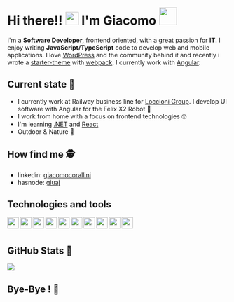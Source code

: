 # Hi there!! <img src="https://media.giphy.com/media/hvRJCLFzcasrR4ia7z/giphy.gif" width="30"> I'm Giacomo <img src="https://media.giphy.com/media/LOnt6uqjD9OexmQJRB/giphy.gif" width="40" style="margin-bottom: -8px">

I'm a **Software Developer**, frontend oriented, with a great passion for **IT**. I enjoy writing **JavaScript/TypeScript** code to develop web and mobile applications. I love [WordPress](https://wordpress.org/) and the community behind it and recently i wrote a [starter-theme](https://github.com/jackcoral89/wp__webPack) with [webpack](https://webpack.js.org/). I currently work with [Angular](https://angular.io/).

## Current state 🧐
- I currently work at Railway business line for [Loccioni Group](https://www.loccioni.com/en/). I develop UI software with Angular for the Felix X2 Robot 🚆
- I work from home with a focus on frontend technologies 🤓
- I'm learning [.NET](https://dotnet.microsoft.com/) and [React](https://reactjs.org/)
- Outdoor & Nature 🌱

## How find me 🕵️‍
- linkedin: [giacomocorallini](https://www.linkedin.com/in/giacomocorallini/)
- hasnode: [giuaj](https://hashnode.com/@giuaj)

## Technologies and tools
<img align="left" width="26px" src="https://angular.io/assets/images/logos/angular/angular.png" />
<img align="left" width="26px" src="https://cdn4.iconfinder.com/data/icons/logos-3/600/React.js_logo-512.png" />
<img align="left" width="26px" src="https://upload.wikimedia.org/wikipedia/commons/6/6a/JavaScript-logo.png" />
<img align="left" width="26px" src="https://upload.wikimedia.org/wikipedia/commons/4/4c/Typescript_logo_2020.svg" />
<img align="left" width="26px" src="https://www.freeiconspng.com/uploads/c-logo-icon-18.png" />
<img align="left" width="26px" src="https://www.w3.org/html/logo/downloads/HTML5_Badge_512.png" />
<img align="left" width="26px" src="https://upload.wikimedia.org/wikipedia/commons/thumb/9/96/Sass_Logo_Color.svg/1280px-Sass_Logo_Color.svg.png" />
<img align="left" width="26px" src="https://ionicframework.com/img/meta/logo.png" />
<img align="left" width="26px" src="https://visualstudio.microsoft.com/wp-content/uploads/2019/06/BrandVisualStudioWin2019-3.svg" />
<img align="left" width="26px" src="https://upload.wikimedia.org/wikipedia/commons/thumb/9/9a/Visual_Studio_Code_1.35_icon.svg/1024px-Visual_Studio_Code_1.35_icon.svg.png" />

<br />
<br />

## GitHub Stats 🦾
<a href="https://github.com/jackcoral89/">
  <img align="center" src="https://github-readme-stats.vercel.app/api/top-langs/?username=jackcoral89&hide=php" />
</a>

## Bye-Bye ! 🙋‍
